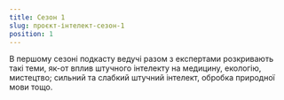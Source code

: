 ```yaml
---
title: Сезон 1
slug: проєкт-інтелект-сезон-1
position: 1
---
```


В першому сезоні подкасту ведучі разом з експертами розкривають такі теми,
як-от вплив штучного інтелекту на медицину, екологію, мистецтво; сильний та
слабкий штучний інтелект, обробка природної мови тощо.
